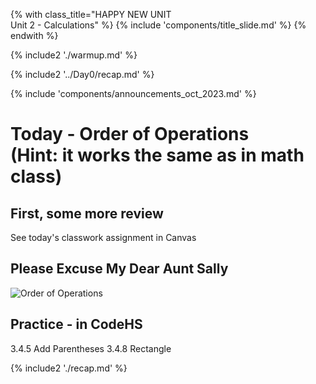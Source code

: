 {% with class_title="HAPPY NEW UNIT</br>Unit 2 - Calculations" %}
{% include 'components/title_slide.md' %}
{% endwith %}

{% include2 './warmup.md' %}


{% include2 '../Day0/recap.md' %}

{% include 'components/announcements_oct_2023.md' %}


# Today - Order of Operations </br> (Hint: it works the same as in math class)

## First, some more review
See today's classwork assignment in Canvas

## Please Excuse My Dear Aunt Sally
![Order of Operations](../../images/pemdas.png)

## Practice - in CodeHS
3.4.5 Add Parentheses
3.4.8 Rectangle


{% include2 './recap.md' %}


